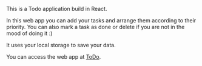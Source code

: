 This is a Todo application build in React.

In this web app you can add your tasks and arrange them according to their priority.
You can also mark a task as done or delete if you are not in the mood of doing it :)

It uses your local storage to save your data.

You can access the web app at [ToDo](https://toodooes.netlify.app/).

